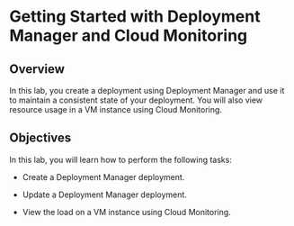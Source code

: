 # Getting Started with Deployment Manager and Cloud Monitoring

## Overview

In this lab, you create a deployment using Deployment Manager and use it to maintain a consistent state of your deployment. You will also view resource usage in a VM instance using Cloud Monitoring.

## Objectives

In this lab, you will learn how to perform the following tasks:

- Create a Deployment Manager deployment.

- Update a Deployment Manager deployment.

- View the load on a VM instance using Cloud Monitoring.

